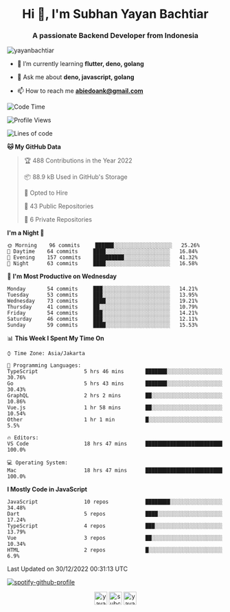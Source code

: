 <h1 align="center">Hi 👋, I'm Subhan Yayan Bachtiar</h1>
<h3 align="center">A passionate Backend Developer from Indonesia</h3>

<p align="left"> <img src="https://komarev.com/ghpvc/?username=yayanbachtiar" alt="yayanbachtiar" /> </p>

- 🌱 I’m currently learning **flutter, deno, golang**

- 💬 Ask me about **deno, javascript, golang**

- 📫 How to reach me **abiedoank@gmail.com**

<!--START_SECTION:waka-->
![Code Time](http://img.shields.io/badge/Code%20Time-5%2C205%20hrs%2030%20mins-blue)

![Profile Views](http://img.shields.io/badge/Profile%20Views-1-blue)

![Lines of code](https://img.shields.io/badge/From%20Hello%20World%20I%27ve%20Written-1%20Million%20lines%20of%20code-blue)

**🐱 My GitHub Data** 

> 🏆 488 Contributions in the Year 2022
 > 
> 📦 88.9 kB Used in GitHub's Storage 
 > 
> 💼 Opted to Hire
 > 
> 📜 43 Public Repositories 
 > 
> 🔑 6 Private Repositories  
 > 
**I'm a Night 🦉** 

```text
🌞 Morning    96 commits     ██████░░░░░░░░░░░░░░░░░░░   25.26% 
🌆 Daytime    64 commits     ████░░░░░░░░░░░░░░░░░░░░░   16.84% 
🌃 Evening    157 commits    ██████████░░░░░░░░░░░░░░░   41.32% 
🌙 Night      63 commits     ████░░░░░░░░░░░░░░░░░░░░░   16.58%

```
📅 **I'm Most Productive on Wednesday** 

```text
Monday       54 commits     ███░░░░░░░░░░░░░░░░░░░░░░   14.21% 
Tuesday      53 commits     ███░░░░░░░░░░░░░░░░░░░░░░   13.95% 
Wednesday    73 commits     ████░░░░░░░░░░░░░░░░░░░░░   19.21% 
Thursday     41 commits     ██░░░░░░░░░░░░░░░░░░░░░░░   10.79% 
Friday       54 commits     ███░░░░░░░░░░░░░░░░░░░░░░   14.21% 
Saturday     46 commits     ███░░░░░░░░░░░░░░░░░░░░░░   12.11% 
Sunday       59 commits     ████░░░░░░░░░░░░░░░░░░░░░   15.53%

```


📊 **This Week I Spent My Time On** 

```text
⌚︎ Time Zone: Asia/Jakarta

💬 Programming Languages: 
TypeScript               5 hrs 46 mins       ███████░░░░░░░░░░░░░░░░░░   30.76% 
Go                       5 hrs 43 mins       ███████░░░░░░░░░░░░░░░░░░   30.43% 
GraphQL                  2 hrs 2 mins        ██░░░░░░░░░░░░░░░░░░░░░░░   10.86% 
Vue.js                   1 hr 58 mins        ██░░░░░░░░░░░░░░░░░░░░░░░   10.54% 
Other                    1 hr 1 min          █░░░░░░░░░░░░░░░░░░░░░░░░   5.5%

🔥 Editors: 
VS Code                  18 hrs 47 mins      █████████████████████████   100.0%

💻 Operating System: 
Mac                      18 hrs 47 mins      █████████████████████████   100.0%

```

**I Mostly Code in JavaScript** 

```text
JavaScript               10 repos            ████████░░░░░░░░░░░░░░░░░   34.48% 
Dart                     5 repos             ████░░░░░░░░░░░░░░░░░░░░░   17.24% 
TypeScript               4 repos             ███░░░░░░░░░░░░░░░░░░░░░░   13.79% 
Vue                      3 repos             ██░░░░░░░░░░░░░░░░░░░░░░░   10.34% 
HTML                     2 repos             █░░░░░░░░░░░░░░░░░░░░░░░░   6.9%

```



 Last Updated on 30/12/2022 00:31:13 UTC
<!--END_SECTION:waka-->

[![spotify-github-profile](https://spotify-github-profile.vercel.app/api/view?uid=31qtu2k4v3mbxp7clcmm6imuqq6e&cover_image=true&theme=default&show_offline=false&bar_color=53b14f&bar_color_cover=true)](https://github.com/kittinan/spotify-github-profile)


<p align="center">
<a href="https://dev.to/yayanbachtiar" target="blank"><img align="center" src="https://cdn.jsdelivr.net/npm/simple-icons@3.0.1/icons/dev-dot-to.svg" alt="yayanbachtiar" height="30" width="30" /></a>
<a href="https://linkedin.com/in/subchanyayanbachtiar" target="blank"><img align="center" src="https://cdn.jsdelivr.net/npm/simple-icons@3.0.1/icons/linkedin.svg" alt="subchanyayanbachtiar" height="30" width="30" /></a>
<a href="https://codesandbox.com/yayanbachtiar" target="blank"><img align="center" src="https://cdn.jsdelivr.net/npm/simple-icons@3.0.1/icons/codesandbox.svg" alt="yayanbachtiar" height="30" width="30" /></a>
</p>
